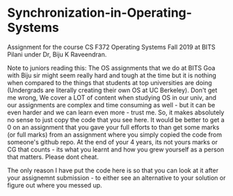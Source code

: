 # Synchronization-in-Operating-Systems
Assignment for the course CS F372 Operating Systems Fall 2019 at BITS Pilani under Dr, Biju K Raveendran.


Note to juniors reading this: The OS assignments that we do at BITS Goa with Biju sir might seem really hard and tough at the time but it is nothing when compared to the things that students at top universities are doing (Undergrads are literally creating their own OS at UC Berkeley). Don't get me wrong, We cover a LOT of content when studying OS in our univ, and our assignments are complex and time consuming as well - but it can be even harder and we can learn even more - trust me. So, it makes absolutely no sense to just copy the code that you see here. It would be better to get a 0 on an assignment that you gave your full efforts to than get some marks (or full marks) from an assignment where you simply copied the code from someone's github repo. At the end of your 4 years, its not yours marks or CG that counts - its what you learnt and how you grew yourself as a person that matters. Please dont cheat.

The only reason I have put the code here is so that you can look at it after your assignemnt submission - to either see an alternative to your solution or figure out where you messed up.
